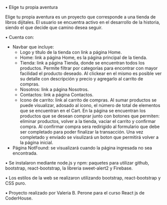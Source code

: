 • Elige tu propia aventura

Elige tu propia aventura es un proyecto que corresponde a una tienda de libros dijitales. El usuario se encuentra activo en el desarrollo de la historia, siendo el que decide que camino desea seguir. 

• Cuenta con:
  - Navbar que incluye:
    - Logo y título de la tienda con link a página Home.
    - Home: link a página Home, es la página principal de la tienda.
    - Tienda: link a página Tienda, donde se encuentran todos los productos. Permite filtrar por categorías para encontrar con mayor facilidad el producto deseado. Al   clickear en el mismo es posible ver su detalle con descripción y precio y agregarlo al carrito de compras.
    - Nosotros: link a página Nosotros.
    - Contactos: link a página Contactos.
    - Icono de carrito: link al carrito de compras. Al sumar productos se puede visualizar, adosado al icono, el número de total de elementos que se encuentran en el Cart. En  la página se encuentran los productos que se desean comprar junto con botones que permiten: eliminar productos, volver a la tienda, vaciar el carrito y confirmar compra. Al confirmar compra sera redirigido al formulario que debe ser completado para poder finalizar la transacción. Una vez completado y enviado se visulizará un boton que permitirá volver a la página inicial.
  - Página NotFound: se visualizará cuando la página ingresada no sea encontrada.

• Se instalaron mediante node.js y npm: paquetes para utilizar github, bootstrap, react-bootstrap, la libreria sweet-alert2 y Firebase.

• Los estilos de la web se realizaron utilizando bootstrap, react-bootstrap y CSS puro.

• Proyecto realizado por Valeria B. Perone para el curso React js de CoderHouse.
